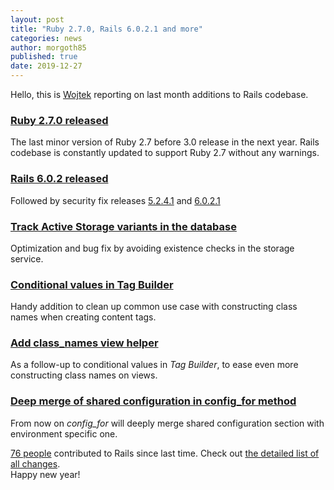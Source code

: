 ```yaml
---
layout: post
title: "Ruby 2.7.0, Rails 6.0.2.1 and more"
categories: news
author: morgoth85
published: true
date: 2019-12-27
---
```


Hello, this is&nbsp;[Wojtek](https://twitter.com/morgoth85)&nbsp;reporting on last month additions to Rails codebase.

### [Ruby 2.7.0 released](https://www.ruby-lang.org/en/news/2019/12/25/ruby-2-7-0-released)

The last minor version of Ruby 2.7 before 3.0 release in the next year. Rails codebase is constantly updated to support Ruby 2.7 without any warnings.

### [Rails 6.0.2 released](https://rubyonrails.org/2019/12/13/Rails-6-0-2-has-been-released)

Followed by security fix releases [5.2.4.1](https://rubyonrails.org/2019/12/18/Rails-5-2-4-1-has-been-released) and [6.0.2.1](https://rubyonrails.org/2019/12/18/Rails-6-0-2-1-has-been-released)

### [Track Active Storage variants in the database](https://github.com/rails/rails/pull/37901)

Optimization and bug fix by avoiding existence checks in the storage service.

### [Conditional values in Tag Builder](https://github.com/rails/rails/pull/37872)

Handy addition to clean up common use case with constructing class names when creating content tags.

### [Add class_names view helper](https://github.com/rails/rails/pull/37918)

As a follow-up to conditional values in _Tag Builder_, to ease even more constructing class names on views.

### [Deep merge of shared configuration in config_for method](https://github.com/rails/rails/pull/37913)

From now on _config\_for_&nbsp;will deeply merge shared configuration section with environment specific one.

[76 people](https://contributors.rubyonrails.org/contributors/in-time-window/20191202-20191227) contributed to Rails since last time. Check out [the detailed list of all changes](https://github.com/rails/rails/compare/master@%7B2019-12-02%7D...@%7B2019-12-27%7D).  
Happy new year!

